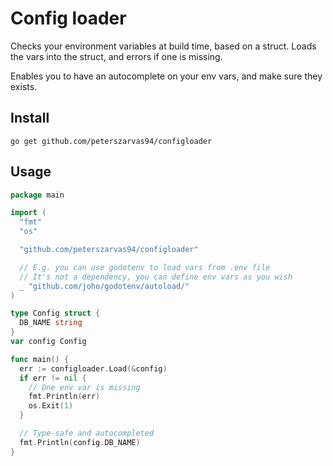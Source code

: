 # Config loader

Checks your environment variables at build time, based on a struct. Loads the
vars into the struct, and errors if one is missing.

Enables you to have an autocomplete on your env vars, and make sure they
exists.

## Install

```shell
go get github.com/peterszarvas94/configloader
```

## Usage

```go
package main

import (
  "fmt"
  "os"

  "github.com/peterszarvas94/configloader"

  // E.g. you can use godotenv to load vars from .env file
  // It's not a dependency, you can define env vars as you wish
  _ "github.com/joho/godotenv/autoload/"
)

type Config struct {
  DB_NAME string
}
var config Config

func main() {
  err := configloader.Load(&config)
  if err != nil {
    // One env var is missing
    fmt.Println(err)
    os.Exit(1)
  }

  // Type-safe and autocompleted
  fmt.Println(config.DB_NAME)
}
```
